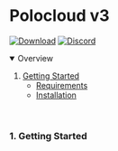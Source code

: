 # Polocloud v3

[![Download](https://img.shields.io/github/downloads/HttpMarco/Polocloud/total?style=for-the-badge&logo=github&color=2ea043)](https://github.com/HttpMarco/polocloud/releases)
[![Discord](https://img.shields.io/discord/1278460874679386244?label=Community&style=for-the-badge&logo=discord&color=7289da)](https://discord.gg/WGzUcuJax7)


<details open="open">
    <summary>Overview</summary>
    <ol>
        <li>
          <a href="#getting-started">Getting Started</a>
          <ul>
            <li><a href="#requirements">Requirements</a></li>
            <li><a href="#installation">Installation</a></li>
          </ul>
        </li>
    </ol>
</details>

<br/>

### 1. Getting Started

